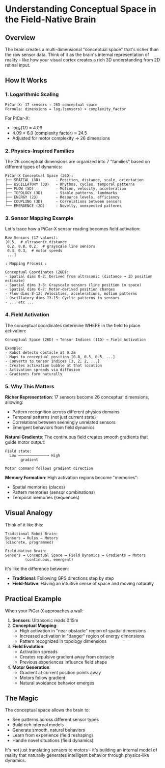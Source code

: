 # Understanding Conceptual Space in the Field-Native Brain

## Overview

The brain creates a multi-dimensional "conceptual space" that's richer than the raw sensor data. Think of it as the brain's internal representation of reality - like how your visual cortex creates a rich 3D understanding from 2D retinal input.

## How It Works

### 1. Logarithmic Scaling
```
PiCar-X: 17 sensors → 26D conceptual space
Formula: dimensions = log₂(sensors) × complexity_factor
```

For PiCar-X:
- log₂(17) ≈ 4.09
- 4.09 × 6.0 (complexity factor) ≈ 24.5
- Adjusted for motor complexity → 26 dimensions

### 2. Physics-Inspired Families

The 26 conceptual dimensions are organized into 7 "families" based on different types of dynamics:

```
PiCar-X Conceptual Space (26D):
├── SPATIAL (8D)       - Position, distance, scale, orientation
├── OSCILLATORY (3D)   - Rhythms, cycles, temporal patterns  
├── FLOW (5D)          - Motion, velocity, acceleration
├── TOPOLOGY (3D)      - Stable patterns, landmarks
├── ENERGY (2D)        - Resource levels, efficiency
├── COUPLING (3D)      - Correlations between sensors
└── EMERGENCE (2D)     - Novelty, unexpected patterns
```

### 3. Sensor Mapping Example

Let's trace how a PiCar-X sensor reading becomes field activation:

```
Raw Sensors (17 values):
[0.5,  # ultrasonic distance
 0.2, 0.8, 0.2,  # grayscale line sensors
 0.3, 0.3,  # motor speeds
 ...]

↓ Mapping Process ↓

Conceptual Coordinates (26D):
- Spatial dims 0-2: Derived from ultrasonic (distance → 3D position estimate)
- Spatial dims 3-5: Grayscale sensors (line position in space)
- Spatial dims 6-7: Motor-derived position changes
- Flow dims 8-12: Velocities, accelerations, motion patterns
- Oscillatory dims 13-15: Cyclic patterns in sensors
- ... etc ...
```

### 4. Field Activation

The conceptual coordinates determine WHERE in the field to place activation:

```
Conceptual Space (26D) → Tensor Indices (11D) → Field Activation

Example:
- Robot detects obstacle at 0.2m
- Maps to conceptual position [0.8, 0.5, 0.5, ...]
- Converts to tensor indices [3, 2, 2, ...]
- Creates activation bubble at that location
- Activation spreads via diffusion
- Gradients form naturally
```

### 5. Why This Matters

**Richer Representation**: 17 sensors become 26 conceptual dimensions, allowing:
- Pattern recognition across different physics domains
- Temporal patterns (not just current state)
- Correlations between seemingly unrelated sensors
- Emergent behaviors from field dynamics

**Natural Gradients**: The continuous field creates smooth gradients that guide motor output:
```
Field state:
  Low ←────────────→ High
       gradient
       
Motor command follows gradient direction
```

**Memory Formation**: High activation regions become "memories":
- Spatial memories (places)
- Pattern memories (sensor combinations)
- Temporal memories (sequences)

## Visual Analogy

Think of it like this:

```
Traditional Robot Brain:
Sensors → Rules → Motors
(discrete, programmed)

Field-Native Brain:
Sensors → Conceptual Space → Field Dynamics → Gradients → Motors
         (continuous, emergent)
```

It's like the difference between:
- **Traditional**: Following GPS directions step by step
- **Field-Native**: Having an intuitive sense of space and moving naturally

## Practical Example

When your PiCar-X approaches a wall:

1. **Sensors**: Ultrasonic reads 0.15m
2. **Conceptual Mapping**: 
   - High activation in "near obstacle" region of spatial dimensions
   - Increased activation in "danger" region of energy dimensions
   - Pattern recognized in topology dimensions
3. **Field Evolution**:
   - Activation spreads
   - Creates repulsive gradient away from obstacle
   - Previous experiences influence field shape
4. **Motor Generation**:
   - Gradient at current position points away
   - Motors follow gradient
   - Natural avoidance behavior emerges

## The Magic

The conceptual space allows the brain to:
- See patterns across different sensor types
- Build rich internal models
- Generate smooth, natural behaviors
- Learn from experience (field reshaping)
- Handle novel situations (field dynamics)

It's not just translating sensors to motors - it's building an internal model of reality that naturally generates intelligent behavior through physics-like dynamics.